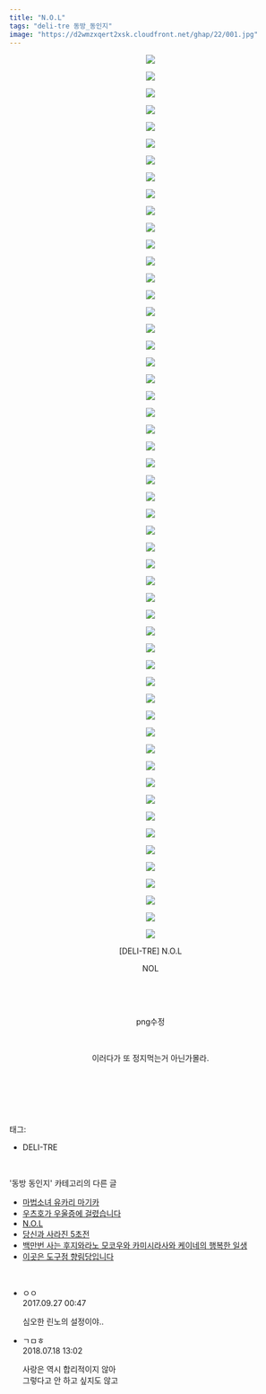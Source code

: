 ```yaml
---
title: "N.O.L"
tags: "deli-tre 동방_동인지"
image: "https://d2wmzxqert2xsk.cloudfront.net/ghap/22/001.jpg"
---
```

<div class="article">
<p style="text-align: center; clear: none; float: none;"><img src="{{ site.imgserver11 }}/ghap/22/001.jpg"/></p>
<p style="text-align: center; clear: none; float: none;"><img src="{{ site.imgserver11 }}/ghap/22/002.jpg"/></p>
<p style="text-align: center; clear: none; float: none;"><img src="{{ site.imgserver11 }}/ghap/22/003.jpg"/></p>
<p style="text-align: center; clear: none; float: none;"><img src="{{ site.imgserver11 }}/ghap/22/004.jpg"/></p>
<p style="text-align: center; clear: none; float: none;"><img src="{{ site.imgserver11 }}/ghap/22/005.jpg"/></p>
<p style="text-align: center; clear: none; float: none;"><img src="{{ site.imgserver11 }}/ghap/22/006.jpg"/></p>
<p style="text-align: center; clear: none; float: none;"><img src="{{ site.imgserver11 }}/ghap/22/007.jpg"/></p>
<p style="text-align: center; clear: none; float: none;"><img src="{{ site.imgserver11 }}/ghap/22/008.jpg"/></p>
<p style="text-align: center; clear: none; float: none;"><img src="{{ site.imgserver11 }}/ghap/22/009.jpg"/></p>
<p style="text-align: center; clear: none; float: none;"><img src="{{ site.imgserver11 }}/ghap/22/010.jpg"/></p>
<p style="text-align: center; clear: none; float: none;"><img src="{{ site.imgserver11 }}/ghap/22/011.jpg"/></p>
<p style="text-align: center; clear: none; float: none;"><img src="{{ site.imgserver11 }}/ghap/22/012.jpg"/></p>
<p style="text-align: center; clear: none; float: none;"><img src="{{ site.imgserver11 }}/ghap/22/013.jpg"/></p>
<p style="text-align: center; clear: none; float: none;"><img src="{{ site.imgserver11 }}/ghap/22/014.jpg"/></p>
<p style="text-align: center; clear: none; float: none;"><img src="{{ site.imgserver11 }}/ghap/22/015.jpg"/></p>
<p style="text-align: center; clear: none; float: none;"><img src="{{ site.imgserver11 }}/ghap/22/016.jpg"/></p>
<p style="text-align: center; clear: none; float: none;"><img src="{{ site.imgserver11 }}/ghap/22/017.jpg"/></p>
<p style="text-align: center; clear: none; float: none;"><img src="{{ site.imgserver11 }}/ghap/22/018.jpg"/></p>
<p style="text-align: center; clear: none; float: none;"><img src="{{ site.imgserver11 }}/ghap/22/019.jpg"/></p>
<p style="text-align: center; clear: none; float: none;"><img src="{{ site.imgserver11 }}/ghap/22/020.jpg"/></p>
<p style="text-align: center; clear: none; float: none;"><img src="{{ site.imgserver11 }}/ghap/22/021.jpg"/></p>
<p style="text-align: center; clear: none; float: none;"><img src="{{ site.imgserver11 }}/ghap/22/022.jpg"/></p>
<p style="text-align: center; clear: none; float: none;"><img src="{{ site.imgserver11 }}/ghap/22/023.jpg"/></p>
<p style="text-align: center; clear: none; float: none;"><img src="{{ site.imgserver11 }}/ghap/22/024.jpg"/></p>
<p style="text-align: center; clear: none; float: none;"><img src="{{ site.imgserver11 }}/ghap/22/025.jpg"/></p>
<p style="text-align: center; clear: none; float: none;"><img src="{{ site.imgserver11 }}/ghap/22/026.jpg"/></p>
<p style="text-align: center; clear: none; float: none;"><img src="{{ site.imgserver11 }}/ghap/22/027.jpg"/></p>
<p style="text-align: center; clear: none; float: none;"><img src="{{ site.imgserver11 }}/ghap/22/028.jpg"/></p>
<p style="text-align: center; clear: none; float: none;"><img src="{{ site.imgserver11 }}/ghap/22/029.jpg"/></p>
<p style="text-align: center; clear: none; float: none;"><img src="{{ site.imgserver11 }}/ghap/22/030.jpg"/></p>
<p style="text-align: center; clear: none; float: none;"><img src="{{ site.imgserver11 }}/ghap/22/031.jpg"/></p>
<p style="text-align: center; clear: none; float: none;"><img src="{{ site.imgserver11 }}/ghap/22/032.jpg"/></p>
<p style="text-align: center; clear: none; float: none;"><img src="{{ site.imgserver11 }}/ghap/22/033.jpg"/></p>
<p style="text-align: center; clear: none; float: none;"><img src="{{ site.imgserver11 }}/ghap/22/034.jpg"/></p>
<p style="text-align: center; clear: none; float: none;"><img src="{{ site.imgserver11 }}/ghap/22/035.jpg"/></p>
<p style="text-align: center; clear: none; float: none;"><img src="{{ site.imgserver11 }}/ghap/22/036.jpg"/></p>
<p style="text-align: center; clear: none; float: none;"><img src="{{ site.imgserver11 }}/ghap/22/037.jpg"/></p>
<p style="text-align: center; clear: none; float: none;"><img src="{{ site.imgserver11 }}/ghap/22/038.jpg"/></p>
<p style="text-align: center; clear: none; float: none;"><img src="{{ site.imgserver11 }}/ghap/22/039.jpg"/></p>
<p style="text-align: center; clear: none; float: none;"><img src="{{ site.imgserver11 }}/ghap/22/040.jpg"/></p>
<p style="text-align: center; clear: none; float: none;"><img src="{{ site.imgserver11 }}/ghap/22/041.jpg"/></p>
<p style="text-align: center; clear: none; float: none;"><img src="{{ site.imgserver11 }}/ghap/22/042.jpg"/></p>
<p style="text-align: center; clear: none; float: none;"><img src="{{ site.imgserver11 }}/ghap/22/043.jpg"/></p>
<p style="text-align: center; clear: none; float: none;"><img src="{{ site.imgserver11 }}/ghap/22/044.jpg"/></p>
<p style="text-align: center; clear: none; float: none;"><img src="{{ site.imgserver11 }}/ghap/22/045.jpg"/></p>
<p style="text-align: center; clear: none; float: none;"><img src="{{ site.imgserver11 }}/ghap/22/046.jpg"/></p>
<p style="text-align: center; clear: none; float: none;"><img src="{{ site.imgserver11 }}/ghap/22/047.jpg"/></p>
<p style="text-align: center; clear: none; float: none;"><img src="{{ site.imgserver11 }}/ghap/22/048.jpg"/></p>
<p style="text-align: center; clear: none; float: none;"><img src="{{ site.imgserver11 }}/ghap/22/049.jpg"/></p>
<p style="text-align: center; clear: none; float: none;"><img src="{{ site.imgserver11 }}/ghap/22/050.jpg"/></p>
<p style="text-align: center; clear: none; float: none;"><img src="{{ site.imgserver11 }}/ghap/22/051.jpg"/></p>
<p style="text-align: center; clear: none; float: none;"><img src="{{ site.imgserver11 }}/ghap/22/052.jpg"/></p>
<p style="text-align: center; clear: none; float: none;"><img src="{{ site.imgserver11 }}/ghap/22/053.jpg"/></p>
<p style="text-align: center; clear: none; float: none;">[DELI-TRE] N.O.L</p>
<p style="text-align: center; clear: none; float: none;">NOL</p>
<p style="text-align: center; clear: none; float: none;"><br/></p>
<p style="text-align: center; clear: none; float: none;"><br/></p>
<p style="text-align: center; clear: none; float: none;">png수정</p>
<p style="text-align: center; clear: none; float: none;"><br/></p>
<p style="text-align: center; clear: none; float: none;">이러다가 또 정지먹는거 아닌가몰라.</p>
<p style="text-align: center; clear: none; float: none;"><br/></p>
<p><br/></p>
</div><br/>
<div class="tagTrail">
<p>태그: </p>
<ul>
<li>DELI-TRE</li>
</ul>
</div><br/>
<div class="another">
<p>'동방 동인지' 카테고리의 다른 글</p>
<ul>
<li><a href="/ghap_24">마법소녀 유카리 마기카</a></li>
<li><a href="/ghap_23">우츠호가 우울증에 걸렸습니다</a></li>
<li><a href="/ghap_22">N.O.L</a></li>
<li><a href="/ghap_21">당신과 사라진 5초전</a></li>
<li><a href="/ghap_20">백만번 사는 후지와라노 모코우와 카미시라사와 케이네의 행복한 일생</a></li>
<li><a href="/ghap_19">이곳은 도구점 향림당입니다</a></li>
</ul>
</div><br/>
<div class="cb_module cb_fluid">
<div class="cb_wrt cb_profile">
<div class="comment">
<ul>
<li class="cb_thumb_off" id="comment15091252">
<div class="cb_comment_area">
<div class="cb_info_area">
<div class="cb_section">
<span class="cb_nick_name">ㅇㅇ</span>
</div>
<div class="cb_section">
<span class="cb_date">2017.09.27 00:47 </span>
</div>
</div>
<div class="cb_dsc_comment">
<p class="cb_dsc">
											심오한 린노의 설정이야..
										</p>
</div>
</div></li>
<li class="cb_thumb_off" id="comment15289237">
<div class="cb_comment_area">
<div class="cb_info_area">
<div class="cb_section">
<span class="cb_nick_name">ㄱㅁㅎ</span>
</div>
<div class="cb_section">
<span class="cb_date">2018.07.18 13:02 </span>
</div>
</div>
<div class="cb_dsc_comment">
<p class="cb_dsc">
											사랑은 역시 합리적이지 않아<br/>
그렇다고 안 하고 싶지도 않고
										</p>
</div>
</div></li>
</ul>
</div>
</div><!-- commentList close -->
</div><br/>

